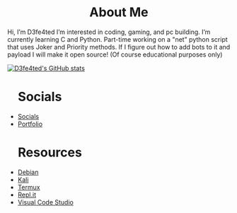 <html>
  <center><h1>About Me</h1></center>

</div>

  <div><p> Hi, I’m D3fe4ted I’m interested in coding, gaming, and pc building. I’m currently learning C and Python. Part-time working on a "net" python script that uses Joker and Priority methods. If I figure out how to add bots to it and payload I will make it open source! (Of course educational purposes only)
<div>
  
  [![D3fe4ted's GitHub stats](https://github-readme-stats.vercel.app/api?username=d3fe4ted&theme=dark&show_icons=true&icon_color=0BE7EE&hide_border=true)](https://github.com/anuraghazra/github-readme-stats)
  </div>
  
<div><ul><h1>Socials</h1>
  <div><li><a href="https://socials.deangelo.tk">Socials</a>
  <div><li><a href="https://portfolio.deangelo.tk">Portfolio</a>
 </ul></div>
    
<div><ul><h1>Resources</h1>
  <div><li><a href="https://www.debian.org/download">Debian</a>
  <div><li><a href="https://www.kali.org/get-kali/">Kali</a>
  <div><li><a href="https://github.com/termux/termux-app#f-droid">Termux</a>
  <div><li><a href="https://replit.com/">Repl.it</a>
  <div><li><a href="https://code.visualstudio.com/">Visual Code Studio</a>
   
   </ul>
  </div>
</html>

